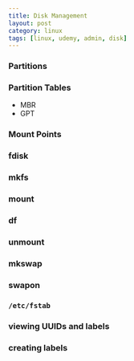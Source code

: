 ```yaml
---
title: Disk Management
layout: post
category: linux
tags: [linux, udemy, admin, disk]
---
```


### Partitions
### Partition Tables
- MBR
- GPT
### Mount Points
### fdisk

### mkfs
### mount
### df
### unmount
### mkswap
### swapon
### `/etc/fstab`
### viewing UUIDs and labels
### creating labels

